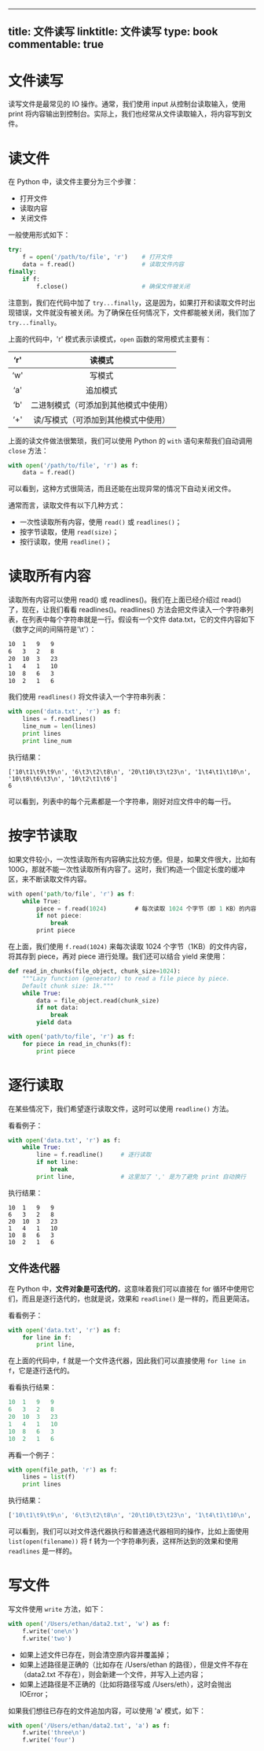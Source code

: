 
---
title: 文件读写
linktitle: 文件读写
type: book
commentable: true
---

# 文件读写

读写文件是最常见的 IO 操作。通常，我们使用 input 从控制台读取输入，使用 print 将内容输出到控制台。实际上，我们也经常从文件读取输入，将内容写到文件。

# 读文件

在 Python 中，读文件主要分为三个步骤：

- 打开文件
- 读取内容
- 关闭文件

一般使用形式如下：

```python
try:
    f = open('/path/to/file', 'r')    # 打开文件
    data = f.read()                   # 读取文件内容
finally:
    if f:
        f.close()                     # 确保文件被关闭
```

注意到，我们在代码中加了 `try...finally`，这是因为，如果打开和读取文件时出现错误，文件就没有被关闭。为了确保在任何情况下，文件都能被关闭，我们加了 `try...finally`。

上面的代码中，'r' 模式表示读模式，`open` 函数的常用模式主要有：

| ‘r' |                读模式                |
| :-: | :----------------------------------: |
| ‘w' |                写模式                |
| ‘a' |               追加模式               |
| ‘b' | 二进制模式（可添加到其他模式中使用） |
| ‘+' | 读/写模式（可添加到其他模式中使用）  |

上面的读文件做法很繁琐，我们可以使用 Python 的 `with` 语句来帮我们自动调用 `close` 方法：

```python
with open('/path/to/file', 'r') as f:
    data = f.read()
```

可以看到，这种方式很简洁，而且还能在出现异常的情况下自动关闭文件。

通常而言，读取文件有以下几种方式：

- 一次性读取所有内容，使用 `read()` 或 `readlines()`；
- 按字节读取，使用 `read(size)`；
- 按行读取，使用 `readline()`；

# 读取所有内容

读取所有内容可以使用 read() 或 readlines()。我们在上面已经介绍过 read() 了，现在，让我们看看 readlines()。readlines() 方法会把文件读入一个字符串列表，在列表中每个字符串就是一行。假设有一个文件 data.txt，它的文件内容如下（数字之间的间隔符是'\t'）：

```sh
10  1   9   9
6   3   2   8
20  10  3   23
1   4   1   10
10  8   6   3
10  2   1   6
```

我们使用 `readlines()` 将文件读入一个字符串列表：

```python
with open('data.txt', 'r') as f:
    lines = f.readlines()
    line_num = len(lines)
    print lines
    print line_num
```

执行结果：

```
['10\t1\t9\t9\n', '6\t3\t2\t8\n', '20\t10\t3\t23\n', '1\t4\t1\t10\n', '10\t8\t6\t3\n', '10\t2\t1\t6']
6
```

可以看到，列表中的每个元素都是一个字符串，刚好对应文件中的每一行。

# 按字节读取

如果文件较小，一次性读取所有内容确实比较方便。但是，如果文件很大，比如有 100G，那就不能一次性读取所有内容了。这时，我们构造一个固定长度的缓冲区，来不断读取文件内容。

```rs
with open('path/to/file', 'r') as f:
    while True:
        piece = f.read(1024)        # 每次读取 1024 个字节（即 1 KB）的内容
        if not piece:
            break
        print piece
```

在上面，我们使用 `f.read(1024)` 来每次读取 1024 个字节（1KB）的文件内容，将其存到 piece，再对 piece 进行处理。我们还可以结合 yield 来使用：

```python
def read_in_chunks(file_object, chunk_size=1024):
    """Lazy function (generator) to read a file piece by piece.
    Default chunk size: 1k."""
    while True:
        data = file_object.read(chunk_size)
        if not data:
            break
        yield data

with open('path/to/file', 'r') as f:
    for piece in read_in_chunks(f):
        print piece
```

# 逐行读取

在某些情况下，我们希望逐行读取文件，这时可以使用 `readline()` 方法。

看看例子：

```python
with open('data.txt', 'r') as f:
    while True:
        line = f.readline()     # 逐行读取
        if not line:
            break
        print line,             # 这里加了 ',' 是为了避免 print 自动换行
```

执行结果：

```
10  1   9   9
6   3   2   8
20  10  3   23
1   4   1   10
10  8   6   3
10  2   1   6
```

## 文件迭代器

在 Python 中，**文件对象是可迭代的**，这意味着我们可以直接在 for 循环中使用它们，而且是逐行迭代的，也就是说，效果和 `readline()` 是一样的，而且更简洁。

看看例子：

```python
with open('data.txt', 'r') as f:
    for line in f:
        print line,
```

在上面的代码中，f 就是一个文件迭代器，因此我们可以直接使用 `for line in f`，它是逐行迭代的。

看看执行结果：

```python
10  1   9   9
6   3   2   8
20  10  3   23
1   4   1   10
10  8   6   3
10  2   1   6
```

再看一个例子：

```python
with open(file_path, 'r') as f:
    lines = list(f)
    print lines
```

执行结果：

```python
['10\t1\t9\t9\n', '6\t3\t2\t8\n', '20\t10\t3\t23\n', '1\t4\t1\t10\n', '10\t8\t6\t3\n', '10\t2\t1\t6']
```

可以看到，我们可以对文件迭代器执行和普通迭代器相同的操作，比如上面使用 `list(open(filename))` 将 f 转为一个字符串列表，这样所达到的效果和使用 `readlines` 是一样的。

# 写文件

写文件使用 `write` 方法，如下：

```python
with open('/Users/ethan/data2.txt', 'w') as f:
    f.write('one\n')
    f.write('two')
```

- 如果上述文件已存在，则会清空原内容并覆盖掉；
- 如果上述路径是正确的（比如存在 /Users/ethan 的路径），但是文件不存在（data2.txt 不存在），则会新建一个文件，并写入上述内容；
- 如果上述路径是不正确的（比如将路径写成 /Users/eth），这时会抛出 IOError；

如果我们想往已存在的文件追加内容，可以使用 'a' 模式，如下：

```python
with open('/Users/ethan/data2.txt', 'a') as f:
    f.write('three\n')
    f.write('four')
```

    